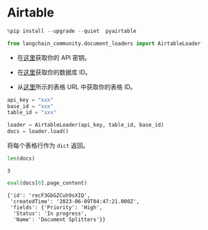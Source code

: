 # Airtable

```python
%pip install --upgrade --quiet  pyairtable
```

```python
from langchain_community.document_loaders import AirtableLoader
```

* 在[这里](https://support.airtable.com/docs/creating-and-using-api-keys-and-access-tokens)获取你的 API 密钥。

* 在[这里](https://airtable.com/developers/web/api/introduction)获取你的数据库 ID。

* 从[这里](https://www.highviewapps.com/kb/where-can-i-find-the-airtable-base-id-and-table-id/#:~:text=Both%20the%20Airtable%20Base%20ID,URL%20that%20begins%20with%20tbl)所示的表格 URL 中获取你的表格 ID。

```python
api_key = "xxx"
base_id = "xxx"
table_id = "xxx"
```

```python
loader = AirtableLoader(api_key, table_id, base_id)
docs = loader.load()
```

将每个表格行作为 `dict` 返回。

```python
len(docs)
```

```output
3
```

```python
eval(docs[0].page_content)
```

```output
{'id': 'recF3GbGZCuh9sXIQ',
 'createdTime': '2023-06-09T04:47:21.000Z',
 'fields': {'Priority': 'High',
  'Status': 'In progress',
  'Name': 'Document Splitters'}}
```